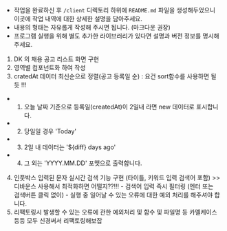 - 작업을 완료하신 후 `/client` 디렉토리 하위에 `README.md` 파일을 생성해두었으니 이곳에 작업 내역에 대한 상세한 설명을 담아주세요.
- 내용의 형태는 자유롭게 작성해 주시면 됩니다. (마크다운 권장)
- 프로그램 실행을 위해 별도 추가한 라이브러리가 있다면 설명과 버전 정보를 명시해 주세요.

1. DK 의 채용 공고 리스트 화면 구현
2. 영역별 컴포넌트화 하여 작성
3. cratedAt 데이터 최신순으로 정렬(공고 등록일 순) : 요건 sort함수를 사용하면 될듯 !!!
  - 1) 오늘 날짜 기준으로 등록일(createdAt)이 2일내 라면 new 데이터로 표시합니다.
  - 2) 당일일 경우 'Today'
  - 3) 2일 내 데이터는 '${diff} days ago'
  - 4) 그 외는 'YYYY.MM.DD' 포맷으로 출력합니다.  

  4. 인풋박스 입력된 문자 실시간 검색 기능 구현 (타이틀, 키워드 입력 검색어 포함) >> 디바운스 사용해서 최적화하면 어떨지??!!!
    - 검색어 입력 즉시 필터링 (엔터 또는 검색버튼 클릭 없이)
    - 실행 중 일어날 수 있는 오류에 대한 예외 처리를 해주셔야 합니다.
5. 리팩토링시 발생할 수 있는 오류에 관한 예외처리 및 함수 및 파일명 등 카멜케이스 등등 모두 신경써서 리팩토링해보잡